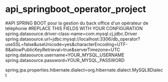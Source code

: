 # api_springboot_operator_project
#API SPRING BOOT pour la gestion du back office d'un opérateur de téléphonie
#REPLACE THIS FIELDS WITH YOUR CONFIGURATION
spring.datasource.driver-class-name=com.mysql.cj.jdbc.Driver
spring.datasource.url=jdbc:mysql://localhost:3306/db_operator?useSSL=false&useUnicode=yes&characterEncoding=UTF-8&allowPublicKeyRetrieval=true&serverTimezone=UTC
spring.datasource.username=YOUR_MYSQL_USERNAME
spring.datasource.password=YOUR_MYSQL_PASSWORD

spring.jpa.properties.hibernate.dialect=org.hibernate.dialect.MySQL8Dialect

